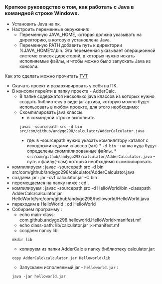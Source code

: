 ### Краткое руководство о том, как работать с Java в командной строке Windows.

* Установить Java на пк.
* Настроить переменные окружения:
	* Переменную JAVA_HOME, которая должна указывать на директорию, в которую установлена Java. 
	* Переменную PATH добавить путь к директории %JAVA_HOME%\bin. Эта переменная указывает операционной системе список директорий, в которых нужно искать исполняемые файлы, и чтобы можно было запускать Java из консоли.

Как это сделать можно прочитать [ТУТ](https://developernotes.ru/java/ustanovka-java-jdk-v-windows-i-linux-peremennaya-path-i-java-home)

* Скачать проект и разархивировать у себя на ПК.
* В консоли перейти в папку проекта - AdderCalc.
	* В папке содержатся несколько java классов из которых нужно создать библиотеку в виде jar архива, которую можно будет использовать в любом проекте, для этого необходимо:
	* Скомпилировать java классы:
		* в командной строке выполнить 
		```
		javac -sourcepath src -d bin src/com/github/andygo298/calculator/AdderCalculator.java
		```
		* где: в -sourcepath нужно указать компилятору каталог с исходными кодами классов (src)
		      * ```-d bin``` - папка куда будут определены скомпилированные файлы. 
		      * ```src/com/github/andygo298/calculator/AdderCalculator.java``` - путь к файлу(-лам) который необходимо скомпилировать
* компилируем :
	 javac -sourcepath src -d bin src/com/github/andygo298/calculator/AdderCalculator.java
* создаем jar :
	 jar -cvf calculator.jar -C bin .
* перемещаемся на папку ниже :
	cd..
* компилируем :
	javac -sourcepath src -d HelloWorld/bin -classpath AdderCalc/calculator.jar HelloWorld/src/com/github/andygo298/helloworld/HelloWorld.java
* переходим в HelloWorld :
	cd HelloWorld
* Собираем программу :
	* echo main-class: com.github.andygo298.helloworld.HelloWorld>manifest.mf
	* echo class-path: lib/calculator.jar >>manifest.mf
	* создаем папку lib:
	```
	mkdir lib
	```
	* копируем из папки AdderCalc в папку библиотеку calculator.jar:
	```
	copy AdderCalc\calculator.jar Helloworld\lib
	```
	* Запускаем исполняемый jar - ```helloworld.jar``` :
 	```
	java -jar helloworld.jar
	```